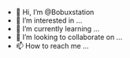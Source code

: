 - 👋 Hi, I’m @Bobuxstation
- 👀 I’m interested in ...
- 🌱 I’m currently learning ...
- 💞️ I’m looking to collaborate on ...
- 📫 How to reach me ...

<!---
Bobuxstation/Bobuxstation is a ✨ special ✨ repository because its `README.md` (this file) appears on your GitHub profile.
You can click the Preview link to take a look at your changes.
--->
